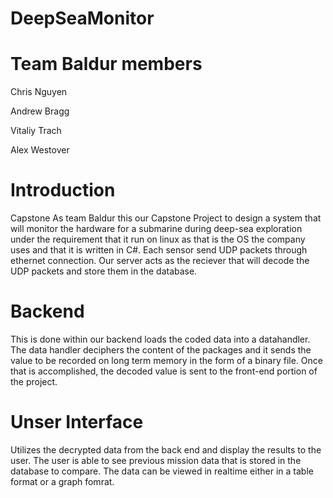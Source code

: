 # DeepSeaMonitor

# Team Baldur members 

Chris Nguyen

Andrew Bragg

Vitaliy Trach

Alex Westover

# Introduction
Capstone
As team Baldur this our Capstone Project to design a system that will monitor the hardware for a submarine during deep-sea exploration under the requirement that it run on linux as that is the OS the company uses and that it is written in C#. Each sensor send UDP packets through ethernet connection. Our server acts as the reciever that will decode the UDP packets and store them in the database.

# Backend
This is done within our backend loads the coded data into a datahandler. The data handler deciphers the content of the packages and it sends the value to be recorded on long term memory in the form of a binary file. Once that is accomplished, the decoded value is sent to the front-end portion of the project.
 
 # Unser Interface
 Utilizes the decrypted data from the back end and display the results to the user. The user is able to see previous mission data that is stored in the database to compare. The data can be viewed in realtime either in a table format or a graph fomrat.
